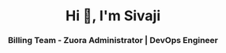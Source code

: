 <h1 align="center">Hi 👋, I'm Sivaji</h1>
<h3 align="center">Billing Team - Zuora Administrator | DevOps Engineer </h3

